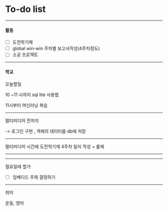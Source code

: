 # To-do list

----------------
#### 활동

- [ ] 도전학기제
- [ ] global win-win 주차별 보고서작성(4주차정도)
- [ ] 소공 프로젝트

-------------
#### 학교

오늘할일 

10 ~11 시까지 sql lite 사용법

11시부터 머신러닝 복습

------------------------------
멀티미디어 전까지 

-> 로그인 구현 , 객체의 데이터를 db에 저장


-------------------------------------------
멀티미디어 시간에
도전학기제 4주차 일지 작성 + 롤체


-------------------


---------------
월요일에  할거

- [ ] 임베디드 주제 결정하기

-------------
취미

운동, 영어